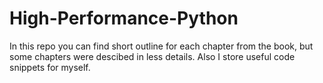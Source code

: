 # High-Performance-Python

In this repo you can find short outline for each chapter from the book, but some chapters were descibed in less details. Also I store useful code snippets for myself.
